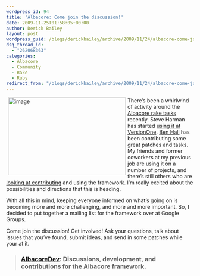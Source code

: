 ```yaml
---
wordpress_id: 94
title: 'Albacore: Come join the discussion!'
date: 2009-11-25T01:58:05+00:00
author: Derick Bailey
layout: post
wordpress_guid: /blogs/derickbailey/archive/2009/11/24/albacore-come-join-the-discussion.aspx
dsq_thread_id:
  - "262068363"
categories:
  - Albacore
  - Community
  - Rake
  - Ruby
redirect_from: "/blogs/derickbailey/archive/2009/11/24/albacore-come-join-the-discussion.aspx/"
---
```

[<img style="border-right-width: 0px;margin: 0px 5px 5px;border-top-width: 0px;border-bottom-width: 0px;border-left-width: 0px" border="0" alt="image" align="left" src="https://lostechies.com/content/derickbailey/uploads/2011/03/image_75C77126.png" width="316" height="210" />](http://www.flickr.com/photos/djs1021/3906751541/) There’s been a whirlwind of activity around the [Albacore rake tasks](https://github.com/derickbailey/Albacore) recently. Steve Harman has started [using it at VersionOne](http://stevenharman.net/blog/archive/2009/11/23/omg-better-rake-for-.net.aspx). [Ben Hall](http://blog.benhall.me.uk/) has been contributing some great patches and tasks. My friends and former coworkers at my previous job are using it on a number of projects, and there’s still others who are [looking at contributing](https://github.com/derickbailey/Albacore/issues#issue/28) and using the framework. I’m really excited about the possibilities and directions that this is heading. 

With all this in mind, keeping everyone informed on what’s going on is becoming more and more challenging, and more and more important. So, I decided to put together a mailing list for the framework over at Google Groups. 

Come join the discussion! Get involved! Ask your questions, talk about issues that you’ve found, submit ideas, and send in some patches while your at it. 

> ### [AlbacoreDev](http://groups.google.com/group/albacoredev): Discussions, development, and contributions for the Albacore framework.